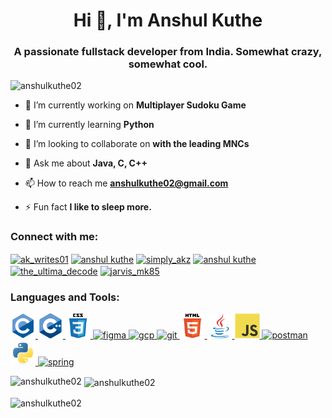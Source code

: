 

<!---
anshulkuthe02/anshulkuthe02 is a ✨ special ✨ repository because its `README.md` (this file) appears on your GitHub profile.
You can click the Preview link to take a look at your changes.
--->
<h1 align="center">Hi 👋, I'm Anshul Kuthe</h1>
<h3 align="center">A passionate fullstack developer from India. Somewhat crazy, somewhat cool.</h3>

<p align="left"> <img src="https://komarev.com/ghpvc/?username=anshulkuthe02&label=Profile%20views&color=0e75b6&style=flat" alt="anshulkuthe02" /> </p>

- 🔭 I’m currently working on **Multiplayer Sudoku Game**

- 🌱 I’m currently learning **Python**

- 👯 I’m looking to collaborate on **with the leading MNCs**

- 💬 Ask me about **Java, C, C++**

- 📫 How to reach me **anshulkuthe02@gmail.com**

- ⚡ Fun fact **I like to sleep more.**

<h3 align="left">Connect with me:</h3>
<p align="left">
<a href="https://twitter.com/ak_writes01" target="blank"><img align="center" src="https://raw.githubusercontent.com/rahuldkjain/github-profile-readme-generator/master/src/images/icons/Social/twitter.svg" alt="ak_writes01" height="30" width="40" /></a>
<a href="https://linkedin.com/in/anshul kuthe" target="blank"><img align="center" src="https://raw.githubusercontent.com/rahuldkjain/github-profile-readme-generator/master/src/images/icons/Social/linked-in-alt.svg" alt="anshul kuthe" height="30" width="40" /></a>
<a href="https://instagram.com/simply_akz" target="blank"><img align="center" src="https://raw.githubusercontent.com/rahuldkjain/github-profile-readme-generator/master/src/images/icons/Social/instagram.svg" alt="simply_akz" height="30" width="40" /></a>
<a href="https://www.hackerrank.com/anshul kuthe" target="blank"><img align="center" src="https://raw.githubusercontent.com/rahuldkjain/github-profile-readme-generator/master/src/images/icons/Social/hackerrank.svg" alt="anshul kuthe" height="30" width="40" /></a>
<a href="https://www.leetcode.com/the_ultima_decode" target="blank"><img align="center" src="https://raw.githubusercontent.com/rahuldkjain/github-profile-readme-generator/master/src/images/icons/Social/leet-code.svg" alt="the_ultima_decode" height="30" width="40" /></a>
<a href="https://discord.gg/jarvis_mk85" target="blank"><img align="center" src="https://raw.githubusercontent.com/rahuldkjain/github-profile-readme-generator/master/src/images/icons/Social/discord.svg" alt="jarvis_mk85" height="30" width="40" /></a>
</p>

<h3 align="left">Languages and Tools:</h3>
<p align="left"> <a href="https://www.cprogramming.com/" target="_blank" rel="noreferrer"> <img src="https://raw.githubusercontent.com/devicons/devicon/master/icons/c/c-original.svg" alt="c" width="40" height="40"/> </a> <a href="https://www.w3schools.com/cpp/" target="_blank" rel="noreferrer"> <img src="https://raw.githubusercontent.com/devicons/devicon/master/icons/cplusplus/cplusplus-original.svg" alt="cplusplus" width="40" height="40"/> </a> <a href="https://www.w3schools.com/css/" target="_blank" rel="noreferrer"> <img src="https://raw.githubusercontent.com/devicons/devicon/master/icons/css3/css3-original-wordmark.svg" alt="css3" width="40" height="40"/> </a> <a href="https://www.figma.com/" target="_blank" rel="noreferrer"> <img src="https://www.vectorlogo.zone/logos/figma/figma-icon.svg" alt="figma" width="40" height="40"/> </a> <a href="https://cloud.google.com" target="_blank" rel="noreferrer"> <img src="https://www.vectorlogo.zone/logos/google_cloud/google_cloud-icon.svg" alt="gcp" width="40" height="40"/> </a> <a href="https://git-scm.com/" target="_blank" rel="noreferrer"> <img src="https://www.vectorlogo.zone/logos/git-scm/git-scm-icon.svg" alt="git" width="40" height="40"/> </a> <a href="https://www.w3.org/html/" target="_blank" rel="noreferrer"> <img src="https://raw.githubusercontent.com/devicons/devicon/master/icons/html5/html5-original-wordmark.svg" alt="html5" width="40" height="40"/> </a> <a href="https://www.java.com" target="_blank" rel="noreferrer"> <img src="https://raw.githubusercontent.com/devicons/devicon/master/icons/java/java-original.svg" alt="java" width="40" height="40"/> </a> <a href="https://developer.mozilla.org/en-US/docs/Web/JavaScript" target="_blank" rel="noreferrer"> <img src="https://raw.githubusercontent.com/devicons/devicon/master/icons/javascript/javascript-original.svg" alt="javascript" width="40" height="40"/> </a> <a href="https://postman.com" target="_blank" rel="noreferrer"> <img src="https://www.vectorlogo.zone/logos/getpostman/getpostman-icon.svg" alt="postman" width="40" height="40"/> </a> <a href="https://www.python.org" target="_blank" rel="noreferrer"> <img src="https://raw.githubusercontent.com/devicons/devicon/master/icons/python/python-original.svg" alt="python" width="40" height="40"/> </a> <a href="https://spring.io/" target="_blank" rel="noreferrer"> <img src="https://www.vectorlogo.zone/logos/springio/springio-icon.svg" alt="spring" width="40" height="40"/> </a> </p>

<p><img align="left" src="https://github-readme-stats.vercel.app/api/top-langs?username=anshulkuthe02&show_icons=true&locale=en&layout=compact" alt="anshulkuthe02" /></p>

<p>&nbsp;<img align="center" src="https://github-readme-stats.vercel.app/api?username=anshulkuthe02&show_icons=true&locale=en" alt="anshulkuthe02" /></p>

<p><img align="center" src="https://github-readme-streak-stats.herokuapp.com/?user=anshulkuthe02&" alt="anshulkuthe02" /></p>

